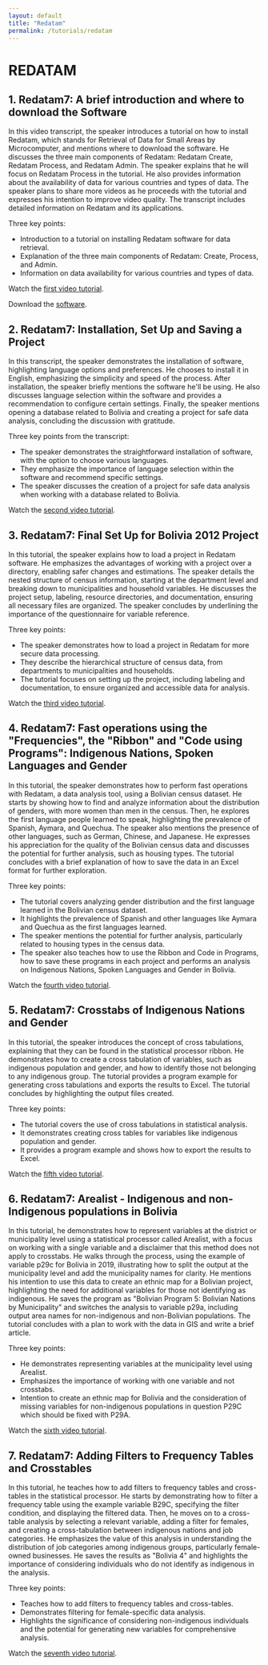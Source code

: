 ```yaml
---
layout: default
title: "Redatam"
permalink: /tutorials/redatam
---
```

# REDATAM

## 1. Redatam7: A brief introduction and where to download the Software
In this video transcript, the speaker introduces a tutorial on how to install Redatam, which stands for Retrieval of Data for Small Areas by Microcomputer, and mentions where to download the software. He discusses the three main components of Redatam: Redatam Create, Redatam Process, and Redatam Admin. The speaker explains that he will focus on Redatam Process in the tutorial. He also provides information about the availability of data for various countries and types of data. The speaker plans to share more videos as he proceeds with the tutorial and expresses his intention to improve video quality. The transcript includes detailed information on Redatam and its applications.

Three key points:
- Introduction to a tutorial on installing Redatam software for data retrieval.
- Explanation of the three main components of Redatam: Create, Process, and Admin.
- Information on data availability for various countries and types of data.

Watch the [first video tutorial](https://www.loom.com/share/6b6b46ffb5d84fe4b511af4d5558aa69?sid=f07fdb18-525f-45ef-84d2-35c898665947).

Download the [software](https://redatam.org/en/software).

## 2. Redatam7: Installation, Set Up and Saving a Project
In this transcript, the speaker demonstrates the installation of software, highlighting language options and preferences. He chooses to install it in English, emphasizing the simplicity and speed of the process. After installation, the speaker briefly mentions the software he'll be using. He also discusses language selection within the software and provides a recommendation to configure certain settings. Finally, the speaker mentions opening a database related to Bolivia and creating a project for safe data analysis, concluding the discussion with gratitude.

Three key points from the transcript:
- The speaker demonstrates the straightforward installation of software, with the option to choose various languages.
- They emphasize the importance of language selection within the software and recommend specific settings.
- The speaker discusses the creation of a project for safe data analysis when working with a database related to Bolivia.

Watch the [second video tutorial](https://www.loom.com/share/f53604839d3d4f7caaf889145618c8b6?sid=f38e1ce1-7937-4532-80da-0a91c9a18662).

## 3. Redatam7: Final Set Up for Bolivia 2012 Project
In this tutorial, the speaker explains how to load a project in Redatam software. He emphasizes the advantages of working with a project over a directory, enabling safer changes and estimations. The speaker details the nested structure of census information, starting at the department level and breaking down to municipalities and household variables. He discusses the project setup, labeling, resource directories, and documentation, ensuring all necessary files are organized. The speaker concludes by underlining the importance of the questionnaire for variable reference.

Three key points:
- The speaker demonstrates how to load a project in Redatam for more secure data processing.
- They describe the hierarchical structure of census data, from departments to municipalities and households.
- The tutorial focuses on setting up the project, including labeling and documentation, to ensure organized and accessible data for analysis.

Watch the [third video tutorial](https://www.loom.com/share/8e69c8f952a24b36a2dcaa6ddad97ff0?sid=974a9dc3-e36d-4ce8-952c-97ee1db4d5de).

## 4. Redatam7: Fast operations using the "Frequencies", the "Ribbon" and "Code using Programs": Indigenous Nations, Spoken Languages and Gender
In this tutorial, the speaker demonstrates how to perform fast operations with Redatam, a data analysis tool, using a Bolivian census dataset. He starts by showing how to find and analyze information about the distribution of genders, with more women than men in the census. Then, he explores the first language people learned to speak, highlighting the prevalence of Spanish, Aymara, and Quechua. The speaker also mentions the presence of other languages, such as German, Chinese, and Japanese. He expresses his appreciation for the quality of the Bolivian census data and discusses the potential for further analysis, such as housing types. The tutorial concludes with a brief explanation of how to save the data in an Excel format for further exploration.

Three key points:
- The tutorial covers analyzing gender distribution and the first language learned in the Bolivian census dataset.
- It highlights the prevalence of Spanish and other languages like Aymara and Quechua as the first languages learned.
- The speaker mentions the potential for further analysis, particularly related to housing types in the census data.
- The speaker also teaches how to use the Ribbon and Code in Programs, how to save these programs in each project and performs an analysis on Indigenous Nations, Spoken Languages and Gender in Bolivia.

Watch the [fourth video tutorial](https://www.loom.com/share/201a2be2c9ed42a1b5a27e3f41963c56?sid=20860159-96f1-4e78-b7cf-21d37eb9cf04).

## 5. Redatam7: Crosstabs of Indigenous Nations and Gender
In this tutorial, the speaker introduces the concept of cross tabulations, explaining that they can be found in the statistical processor ribbon. He demonstrates how to create a cross tabulation of variables, such as indigenous population and gender, and how to identify those not belonging to any indigenous group. The tutorial provides a program example for generating cross tabulations and exports the results to Excel. The tutorial concludes by highlighting the output files created.

Three key points:
- The tutorial covers the use of cross tabulations in statistical analysis.
- It demonstrates creating cross tables for variables like indigenous population and gender.
- It provides a program example and shows how to export the results to Excel.

Watch the [fifth video tutorial](https://www.loom.com/share/db7bfd8d83644973a5559275f26626f4?sid=bbff5526-0724-499e-b3d3-beadc9c1a330).

## 6. Redatam7: Arealist - Indigenous and non-Indigenous populations in Bolivia
In this tutorial, he demonstrates how to represent variables at the district or municipality level using a statistical processor called Arealist, with a focus on working with a single variable and a disclaimer that this method does not apply to crosstabs. He walks through the process, using the example of variable p29c for Bolivia in 2019, illustrating how to split the output at the municipality level and add the municipality names for clarity. He mentions his intention to use this data to create an ethnic map for a Bolivian project, highlighting the need for additional variables for those not identifying as indigenous. He saves the program as "Bolivian Program 5: Bolivian Nations by Municipality" and switches the analysis to variable p29a, including output area names for non-indigenous and non-Bolivian populations. The tutorial concludes with a plan to work with the data in GIS and write a brief article.

Three key points:
- He demonstrates representing variables at the municipality level using Arealist.
- Emphasizes the importance of working with one variable and not crosstabs.
- Intention to create an ethnic map for Bolivia and the consideration of missing variables for non-indigenous populations in question P29C which should be fixed with P29A.

Watch the [sixth video tutorial](https://www.loom.com/share/3b2eba1198d34e0c9292a33c91958a0b?sid=a8e1893f-e671-43a3-9ffd-1319ff9cc8c5).

## 7. Redatam7: Adding Filters to Frequency Tables and Crosstables
In this tutorial, he teaches how to add filters to frequency tables and cross-tables in the statistical processor. He starts by demonstrating how to filter a frequency table using the example variable B29C, specifying the filter condition, and displaying the filtered data. Then, he moves on to a cross-table analysis by selecting a relevant variable, adding a filter for females, and creating a cross-tabulation between indigenous nations and job categories. He emphasizes the value of this analysis in understanding the distribution of job categories among indigenous groups, particularly female-owned businesses. He saves the results as "Bolivia 4" and highlights the importance of considering individuals who do not identify as indigenous in the analysis.

Three key points:
- Teaches how to add filters to frequency tables and cross-tables.
- Demonstrates filtering for female-specific data analysis.
- Highlights the significance of considering non-indigenous individuals and the potential for generating new variables for comprehensive analysis.

Watch the [seventh video tutorial](https://www.loom.com/share/d1f1e567fe5c45e593250040ec68f151?sid=8065a553-e2cb-4816-9295-4ae12013dd7e).
